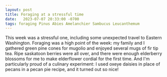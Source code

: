 ```yaml
---
layout: post
title: Foraging at a stressful time
date:   2023-07-07 20:33:00 -0700
tags: foraging Pinus Abies Amelanchier Sambucus Leucanthemum
---
```


This week was a stressful one, including some unexpected travel to Eastern Washington.
Foraging was a high point of the week: my family and I gathered green pine cones for
mugolio and enjoyed several mugs of fir tip tea.  Ripe saskatoon berries were all over,
and there were enough elderberry blossoms for me to make elderflower cordial for the
first time.  And I'm particularly proud of a culinary experiment: I used oxeye daisies
in place of pecans in a pecan pie recipe, and it turned out so nice!
